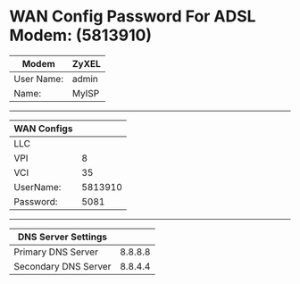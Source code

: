 # WAN Config Password For ADSL Modem: (5813910)

| Modem | ZyXEL |
| --- | --- |
| User Name: | admin |
| Name: | MyISP |

* * *

| WAN Configs ||
| --- | --- |
| LLC |     |
| VPI | 8   |
| VCI | 35  |
| UserName: | 5813910 |
| Password: | 5081 |

* * *

| DNS Server Settings |     |
| --- | --- |
| Primary DNS Server | 8.8.8.8 |
| Secondary DNS Server | 8.8.4.4 |